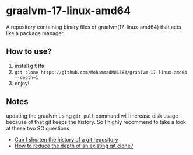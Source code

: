 # graalvm-17-linux-amd64
A repository containing binary files of graalvm(17-linux-amd64) that acts like a package manager

## How to use?
1. install **git lfs**
2. `git clone https://github.com/MohammadMD1383/graalvm-17-linux-amd64 --depth=1`
3. enjoy!

## Notes
updating the graalvm using `git pull` command will increase disk usage because of that git keeps the history. So I highly recommend to take a look at these two SO questions
* [Can I shorten the history of a git repository](https://stackoverflow.com/q/68343226/13436464)
* [How to reduce the depth of an existing git clone?](https://stackoverflow.com/q/38171899/13436464)
